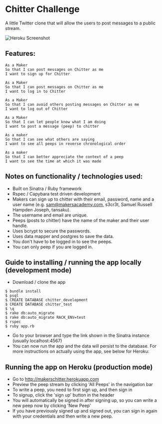 Chitter Challenge
=================

A little Twitter clone that will allow the users to post messages to a public stream.

![Heroku Screenshot](https://dl.dropboxusercontent.com/u/68781931/makers/chitter_screenshot.png)

Features:
-------

```
As a Maker
So that I can post messages on Chitter as me
I want to sign up for Chitter

As a Maker
So that I can post messages on Chitter as me
I want to log in to Chitter

As a Maker
So that I can avoid others posting messages on Chitter as me
I want to log out of Chitter

As a Maker
So that I can let people know what I am doing  
I want to post a message (peep) to chitter

As a maker
So that I can see what others are saying  
I want to see all peeps in reverse chronological order

As a maker
So that I can better appreciate the context of a peep
I want to see the time at which it was made
```

Notes on functionality / technologies used:
------

* Built on Sinatra / Ruby framework
* Rspec / Capybara test driven development
* Makers can sign up to chitter with their email, password, name and a user name (e.g. sam@makersacademy.com, s3cr3t, Samuel Russell Hampden Joseph, tansaku).
* The username and email are unique.
* Peeps (posts to chitter) have the name of the maker and their user handle.
* Uses bcrypt to secure the passwords.
* Uses data mapper and postgres to save the data.
* You don't have to be logged in to see the peeps.
* You can only peep if you are logged in.

Guide to installing / running the app locally (development mode)
-----------

- Download / clone the app

```
$ bundle install
$ psql
$ CREATE DATABASE chitter_development
$ CREATE DATABASE chitter_test
$ \q
$ rake db:auto_migrate
$ rake db:auto_migrate RACK_ENV=test
$ rspec
$ ruby app.rb
```

- Go to your browser and type the link shown in the Sinatra instance (usually localhost:4567)
- You can now run the app and the data will persist to the database. For more instructions on actually using the app, see below for Heroku:

Running the app on Heroku (production mode)
-----------

- Go to http://makerschitter.herokuapp.com 
- Preview the peep stream by clicking 'All Peeps' in the navigation bar
- To write a peep, you need to first sign up, and then sign in
- To signup, click the 'sign up' button in the header
- You will automatically be signed in after signing up, so you can write a new peep now by clicking 'New Peep'
- If you have previously signed up and signed out, you can sign in again with your credentials and then write a new peep.


